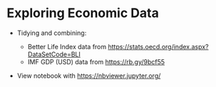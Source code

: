 # Exploring Economic Data

- Tidying and combining:
  - Better Life Index data from https://stats.oecd.org/index.aspx?DataSetCode=BLI
  - IMF GDP (USD) data from https://rb.gy/9bcf55

- View notebook with https://nbviewer.jupyter.org/
